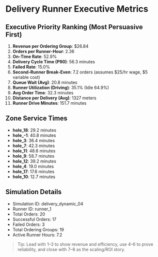 # Delivery Runner Executive Metrics

## Executive Priority Ranking (Most Persuasive First)
1. **Revenue per Ordering Group**: $26.84
2. **Orders per Runner‑Hour**: 2.36
3. **On‑Time Rate**: 52.9%
4. **Delivery Cycle Time (P90)**: 56.3 minutes
5. **Failed Rate**: 15.0%
6. **Second‑Runner Break‑Even**: 7.2 orders (assumes $25/hr wage, $5 variable cost)
7. **Queue Wait (Avg)**: 20.8 minutes
8. **Runner Utilization (Driving)**: 35.1% (Idle 64.9%)
9. **Avg Order Time**: 32.3 minutes
10. **Distance per Delivery (Avg)**: 1327 meters
11. **Runner Drive Minutes**: 151.7 minutes

## Zone Service Times
- **hole_18**: 29.2 minutes
- **hole_-1**: 40.8 minutes
- **hole_3**: 36.4 minutes
- **hole_7**: 42.3 minutes
- **hole_11**: 48.6 minutes
- **hole_9**: 58.7 minutes
- **hole_12**: 39.2 minutes
- **hole_4**: 19.0 minutes
- **hole_17**: 17.6 minutes
- **hole_10**: 12.7 minutes


## Simulation Details
- Simulation ID: delivery_dynamic_04
- Runner ID: runner_1
- Total Orders: 20
- Successful Orders: 17
- Failed Orders: 3
- Total Ordering Groups: 19
- Active Runner Hours: 7.2

> Tip: Lead with 1–3 to show revenue and efficiency, use 4–6 to prove reliability, and close with 7–8 as the scaling/ROI story.
